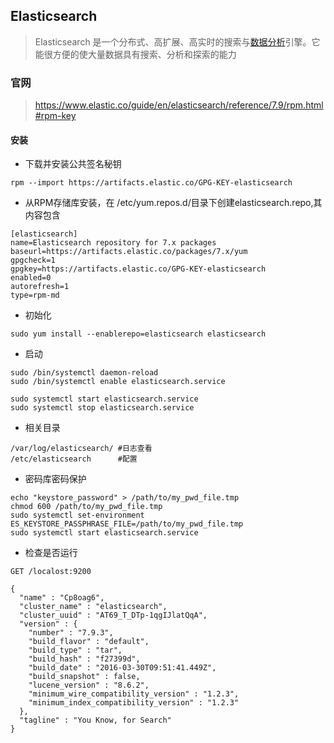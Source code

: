 ## Elasticsearch

> Elasticsearch 是一个分布式、高扩展、高实时的搜索与[数据分析](https://baike.baidu.com/item/数据分析/6577123)引擎。它能很方便的使大量数据具有搜索、分析和探索的能力

### 官网

>https://www.elastic.co/guide/en/elasticsearch/reference/7.9/rpm.html#rpm-key

#### 安装 

+ 下载并安装公共签名秘钥

```shell
rpm --import https://artifacts.elastic.co/GPG-KEY-elasticsearch
```

+ 从RPM存储库安装，在 /etc/yum.repos.d/目录下创建elasticsearch.repo,其内容包含

```shell
[elasticsearch]
name=Elasticsearch repository for 7.x packages
baseurl=https://artifacts.elastic.co/packages/7.x/yum
gpgcheck=1
gpgkey=https://artifacts.elastic.co/GPG-KEY-elasticsearch
enabled=0
autorefresh=1
type=rpm-md
```

+ 初始化

```shell
sudo yum install --enablerepo=elasticsearch elasticsearch
```

+ 启动

```shell 
sudo /bin/systemctl daemon-reload
sudo /bin/systemctl enable elasticsearch.service

sudo systemctl start elasticsearch.service
sudo systemctl stop elasticsearch.service

```

+ 相关目录

```shell
/var/log/elasticsearch/ #日志查看
/etc/elasticsearch      #配置
```

+ 密码库密码保护

```shell
echo "keystore_password" > /path/to/my_pwd_file.tmp
chmod 600 /path/to/my_pwd_file.tmp
sudo systemctl set-environment ES_KEYSTORE_PASSPHRASE_FILE=/path/to/my_pwd_file.tmp
sudo systemctl start elasticsearch.service
```

+ 检查是否运行

```
GET /localost:9200

{
  "name" : "Cp8oag6",
  "cluster_name" : "elasticsearch",
  "cluster_uuid" : "AT69_T_DTp-1qgIJlatQqA",
  "version" : {
    "number" : "7.9.3",
    "build_flavor" : "default",
    "build_type" : "tar",
    "build_hash" : "f27399d",
    "build_date" : "2016-03-30T09:51:41.449Z",
    "build_snapshot" : false,
    "lucene_version" : "8.6.2",
    "minimum_wire_compatibility_version" : "1.2.3",
    "minimum_index_compatibility_version" : "1.2.3"
  },
  "tagline" : "You Know, for Search"
}
```

